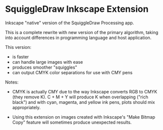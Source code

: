 # SquiggleDraw Inkscape Extension
 
Inkscape "native" version of the SquiggleDraw Processing app.

This is a complete rewrite with new version of the primary algorithm, taking into account differences in programming language and host application.

This version:
- is faster
- can handle large images with ease
- produces smoother "squiggles"
- can output CMYK color separations for use with CMY pens

Notes:

- CMYK is actually CMY due to the way Inkscape converts RGB to CMYK (they remove K). C + M + Y will produce K when overlapping ("rich black") and with cyan, magenta, and yellow ink pens, plots should mix appropriately.

- Using this extension on images created with Inkscape's "Make Bitmap Copy" feature will sometimes produce unexpected results.
